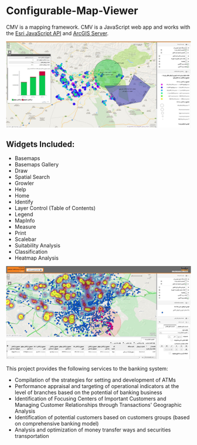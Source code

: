 # Configurable-Map-Viewer
CMV is a mapping framework. CMV is a JavaScript web app and works with the [Esri JavaScript API](https://developers.arcgis.com/javascript/jsapi/3/) and [ArcGIS Server](https://www.esri.com/software/arcgis/arcgisserver).


![Screenshot](https://github.com/safarzadeh-reza/Configurable-Map-Viewer/blob/master/Mapviewer.jpg)

## Widgets Included:
- Basemaps
- Basemaps Gallery
- Draw
- Spatial Search
- Growler
- Help
- Home
- Identify
- Layer Control (Table of Contents)
- Legend
- MapInfo
- Measure
- Print
- Scalebar
- Suitability Analysis
- Classification
- Heatmap Analysis

![Screenshot](https://github.com/safarzadeh-reza/Configurable-Map-Viewer/blob/master/CMV.jpg)


This project provides the following services to the banking system:
- Compilation of the strategies for setting and development of ATMs 
- Performance appraisal and targeting of operational indicators at the level of branches based on the potential of banking business 
- Identification of Focusing Centers of Important Customers and Managing Customer Relationships through Transactions' Geographic Analysis 
- Identification of potential customers based on customers groups (based on comprehensive banking model) 
- Analysis and optimization of money transfer ways and securities transportation


